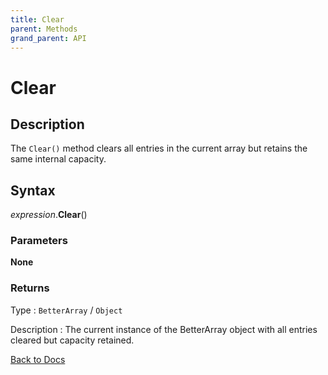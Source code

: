 ```yaml
---
title: Clear
parent: Methods
grand_parent: API
---
```


# Clear

## Description
The `Clear()` method clears all entries in the current array but retains the same internal capacity.

## Syntax

*expression*.**Clear**()

### Parameters

**None**

### Returns

Type
: `BetterArray` / `Object`

Description
: The current instance of the BetterArray object with all entries cleared but capacity retained. 

[Back to Docs](https://senipah.github.io/VBA-Better-Array/)